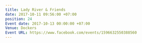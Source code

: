 ```yaml
---
title: Lady River & Friends
date: 2017-10-11 09:56:00 +07:00
position: 24
Event date: 2017-10-13 00:00:00 +07:00
Venue: Dockers
Event URL: https://www.facebook.com/events/1596632550388560
---
```


